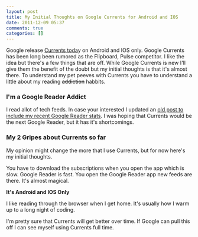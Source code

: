 ```yaml
---
layout: post
title: My Initial Thoughts on Google Currents for Android and IOS
date: 2011-12-09 05:37
comments: true
categories: []
---
```

Google release <a title="Google Currents" href="http://www.google.com/producer/currents">Currents toda</a>y on Android and IOS only. Google Currents has been long been rumored as the Flipboard, Pulse competitor. I like the idea but there's a few things that are off. While Google Currents is new I'll give them the benefit of the doubt but my initial thoughts is that it's almost there. To understand my pet peeves with Currents you have to understand a little about my reading <del>addiction</del> habbits.
<h3>I'm a Google Reader Addict</h3>
I read allot of tech feeds. In case your interested I updated an <a title="Bryan Siegel's Google Reader Stats" href="http://bryansiegel.com/2011/04/10/google-reader/">old post to include my recent Google Reader stats</a>. I was hoping that Currents would be the next Google Reader, but it has it's shortcomings.
<h3>My 2 Gripes about Currents so far</h3>
My opinion might change the more that I use Currents, but for now here's my initial thoughts.

You have to download the subscriptions when you open the app which is slow. Google Reader is fast. You open the Google Reader app new feeds are there. It's almost magical.

<strong>It's Android and IOS Only</strong>

I like reading through the browser when I get home. It's usually how I warm up to a long night of coding.

I'm pretty sure that Currents will get better over time. If Google can pull this off I can see myself using Currents full time.

